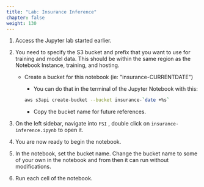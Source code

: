 ```yaml
---
title: "Lab: Insurance Inference"
chapter: false
weight: 130 
---
```




1. Access the Jupyter lab started earlier.
2. You need to specify the S3 bucket and prefix that you want to use for training and model data. This should be within the same region as the Notebook Instance, training, and hosting.

    * Create a bucket for this notebook (ie: "insurance-CURRENTDATE")
        * You can do that in the terminal of the Jupyter Notebook with this:

        ```bash
        aws s3api create-bucket --bucket insurance-`date +%s`
        ```

        * Copy the bucket name for future references.
3. On the left sidebar, navigate into `FSI` , double click on `insurance-inference.ipynb` to open it.
4. You are now ready to begin the notebook.
5. In the notebook, set the bucket name. Change the bucket name to some of your own in the notebook and from then it can run without modifications.
6. Run each cell of the notebook.
